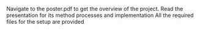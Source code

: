 Navigate to the poster.pdf to get the overview of the project.
Read the presentation for its method processes and implementation
All the required files for the setup are provided
